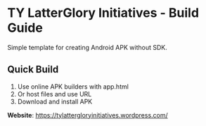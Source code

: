 # TY LatterGlory Initiatives - Build Guide

Simple template for creating Android APK without SDK.

## Quick Build
1. Use online APK builders with app.html
2. Or host files and use URL
3. Download and install APK

**Website**: https://tylattergloryinitiatives.wordpress.com/
